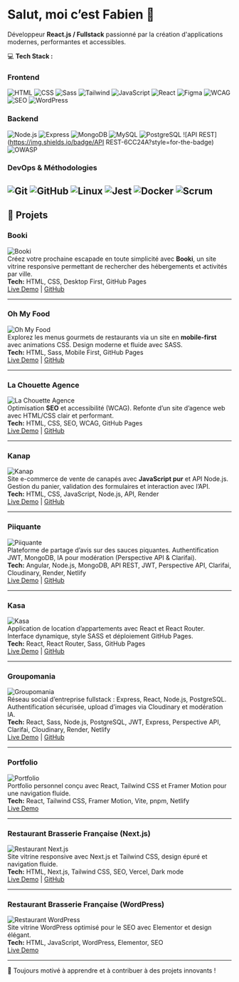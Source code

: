 # Salut, moi c’est Fabien 👋

Développeur **React.js / Fullstack** passionné par la création d'applications modernes, performantes et accessibles.  

💻 **Tech Stack :**  

### Frontend
![HTML](https://img.shields.io/badge/HTML-E34F26?style=for-the-badge&logo=html5&logoColor=white)
![CSS](https://img.shields.io/badge/CSS-1572B6?style=for-the-badge&logo=css3&logoColor=white)
![Sass](https://img.shields.io/badge/Sass-CC6699?style=for-the-badge&logo=sass&logoColor=white)
![Tailwind](https://img.shields.io/badge/Tailwind-06B6D4?style=for-the-badge&logo=tailwindcss&logoColor=white)
![JavaScript](https://img.shields.io/badge/JavaScript-F7DF1E?style=for-the-badge&logo=javascript&logoColor=black)
![React](https://img.shields.io/badge/React-61DAFB?style=for-the-badge&logo=react&logoColor=white)
![Figma](https://img.shields.io/badge/Figma-F24E1E?style=for-the-badge&logo=figma&logoColor=white)
![WCAG](https://img.shields.io/badge/WCAG-005A9C?style=for-the-badge)
![SEO](https://img.shields.io/badge/SEO-008000?style=for-the-badge)
![WordPress](https://img.shields.io/badge/WordPress-21759B?style=for-the-badge&logo=wordpress&logoColor=white)

### Backend
![Node.js](https://img.shields.io/badge/Node.js-339933?style=for-the-badge&logo=node.js&logoColor=white)
![Express](https://img.shields.io/badge/Express-000000?style=for-the-badge)
![MongoDB](https://img.shields.io/badge/MongoDB-47A248?style=for-the-badge&logo=mongodb&logoColor=white)
![MySQL](https://img.shields.io/badge/MySQL-4479A1?style=for-the-badge&logo=mysql&logoColor=white)
![PostgreSQL](https://img.shields.io/badge/PostgreSQL-336791?style=for-the-badge&logo=postgresql&logoColor=white)
![API REST](https://img.shields.io/badge/API REST-6CC24A?style=for-the-badge)
![OWASP](https://img.shields.io/badge/OWASP-000000?style=for-the-badge)

### DevOps & Méthodologies
![Git](https://img.shields.io/badge/Git-F05032?style=for-the-badge&logo=git&logoColor=white)
![GitHub](https://img.shields.io/badge/GitHub-181717?style=for-the-badge&logo=github&logoColor=white)
![Linux](https://img.shields.io/badge/Linux-FCC624?style=for-the-badge&logo=linux&logoColor=black)
![Jest](https://img.shields.io/badge/Jest-C21325?style=for-the-badge&logo=jest&logoColor=white)
![Docker](https://img.shields.io/badge/Docker-2496ED?style=for-the-badge&logo=docker&logoColor=white)
![Scrum](https://img.shields.io/badge/Scrum-F7DF1E?style=for-the-badge)
---

## 🌟 Projets

### Booki
![Booki](./images/booki.webp)  
Créez votre prochaine escapade en toute simplicité avec **Booki**, un site vitrine responsive permettant de rechercher des hébergements et activités par ville.  
**Tech:** HTML, CSS, Desktop First, GitHub Pages  
[Live Demo](https://mister2dev.github.io/Fabien_D_2_20012022/) | [GitHub](https://github.com/mister2dev/Fabien_D_2_20012022)

---

### Oh My Food
![Oh My Food](./images/ohmyfood.webp)  
Explorez les menus gourmets de restaurants via un site en **mobile-first** avec animations CSS. Design moderne et fluide avec SASS.  
**Tech:** HTML, Sass, Mobile First, GitHub Pages  
[Live Demo](https://mister2dev.github.io/FabienD_3_15022022/) | [GitHub](https://github.com/mister2dev/FabienD_3_15022022)

---

### La Chouette Agence
![La Chouette Agence](./images/chouette.webp)  
Optimisation **SEO** et accessibilité (WCAG). Refonte d’un site d’agence web avec HTML/CSS clair et performant.  
**Tech:** HTML, CSS, SEO, WCAG, GitHub Pages  
[Live Demo](https://mister2dev.github.io/FabienD_4_19042022/) | [GitHub](https://github.com/mister2dev/FabienD_4_19042022)

---

### Kanap
![Kanap](./images/kanap.webp)  
Site e-commerce de vente de canapés avec **JavaScript pur** et API Node.js. Gestion du panier, validation des formulaires et interaction avec l’API.  
**Tech:** HTML, CSS, JavaScript, Node.js, API, Render  
[Live Demo](https://fabiend-5-23052022.onrender.com/) | [GitHub](https://github.com/mister2dev/FabienD_5_23052022)

---

### Piiquante
![Piiquante](./images/piiquante.webp)  
Plateforme de partage d’avis sur des sauces piquantes. Authentification JWT, MongoDB, IA pour modération (Perspective API & Clarifai).  
**Tech:** Angular, Node.js, MongoDB, API REST, JWT, Perspective API, Clarifai, Cloudinary, Render, Netlify  
[Live Demo](https://piiquante-hot-takes.netlify.app/) | [GitHub](https://github.com/mister2dev/FabienD_6_10102023)

---

### Kasa
![Kasa](./images/kasa.webp)  
Application de location d’appartements avec React et React Router. Interface dynamique, style SASS et déploiement GitHub Pages.  
**Tech:** React, React Router, Sass, GitHub Pages  
[Live Demo](https://mister2dev.github.io/kasa/) | [GitHub](https://github.com/mister2dev/kasa)

---

### Groupomania
![Groupomania](./images/groupomania.webp)  
Réseau social d’entreprise fullstack : Express, React, Node.js, PostgreSQL. Authentification sécurisée, upload d’images via Cloudinary et modération IA.  
**Tech:** React, Sass, Node.js, PostgreSQL, JWT, Express, Perspective API, Clarifai, Cloudinary, Render, Netlify  
[Live Demo](https://groupomania-demo.netlify.app) | [GitHub](https://github.com/mister2dev/Groupomania_demo)

---

### Portfolio
![Portfolio](./images/portfolio.webp)  
Portfolio personnel conçu avec React, Tailwind CSS et Framer Motion pour une navigation fluide.  
**Tech:** React, Tailwind CSS, Framer Motion, Vite, pnpm, Netlify  
[Live Demo](https://portfoliofab.netlify.app/)

---

### Restaurant Brasserie Française (Next.js)
![Restaurant Next.js](./images/resto.webp)  
Site vitrine responsive avec Next.js et Tailwind CSS, design épuré et navigation fluide.  
**Tech:** HTML, Next.js, Tailwind CSS, SEO, Vercel, Dark mode  
[Live Demo](https://restaurant-brasserie-francaise.vercel.app/) | [GitHub](https://github.com/mister2dev/next-app)

---

### Restaurant Brasserie Française (WordPress)
![Restaurant WordPress](./images/resto-wp.webp)  
Site vitrine WordPress optimisé pour le SEO avec Elementor et design élégant.  
**Tech:** HTML, JavaScript, WordPress, Elementor, SEO  
[Live Demo](https://site-restauration.free.nf/)

---

💬 Toujours motivé à apprendre et à contribuer à des projets innovants !
